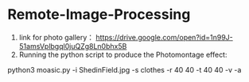 # Remote-Image-Processing

1. link for photo gallery： https://drive.google.com/open?id=1n99J-51amsVplbgql0juQZg8Ln0bhx5B
2. Running the python script to produce the Photomontage effect:
  
  python3 moasic.py -i ShedinField.jpg -s clothes -r 40 40 -t 40 40 -v -a
